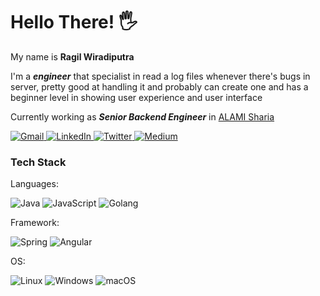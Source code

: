 # Hello There! :raised_hand_with_fingers_splayed:
My name is **Ragil Wiradiputra**

I'm a <b>*engineer*</b> that specialist in read a log files whenever there's bugs in server, pretty good at handling it and probably can create one and has a beginner level in showing user experience and user interface

Currently working as <b>*Senior Backend Engineer*</b> in <a href="https://alamisharia.co.id/">ALAMI Sharia</a>

<a href="mailto:ragilwira@gmail.com">
    <img src="https://img.shields.io/badge/Gmail-D14836?style=for-the-badge&logo=gmail&logoColor=white" alt="Gmail">
</a>
<a href="https://www.linkedin.com/in/ragil-wiradiputra">
    <img src="https://img.shields.io/badge/LinkedIn-0077B5?style=for-the-badge&logo=linkedin&logoColor=white" alt="LinkedIn">
</a>
<a href="https://twitter.com/@ragilwira">
  <img src="https://img.shields.io/badge/Twitter-1DA1F2?style=for-the-badge&logo=twitter&logoColor=white" alt="Twitter">
</a>
<a href="https://medium.com/@ragilwira">
    <img src="https://img.shields.io/badge/Medium-black?style=for-the-badge&logo=medium&logoColor=white" alt="Medium">
</a>

### Tech Stack
Languages:

![Java](https://img.shields.io/badge/java-000000.svg?style=for-the-badge&logo=openjdk&logoColor=white)
![JavaScript](https://img.shields.io/badge/javascript-000000.svg?style=for-the-badge&logo=javascript&logoColor=white)
![Golang](https://img.shields.io/badge/go-000000.svg?style=for-the-badge&logo=go&logoColor=white)

Framework:

![Spring](https://img.shields.io/badge/spring-%236DB33F.svg?style=for-the-badge&logo=spring&logoColor=white)
![Angular](https://img.shields.io/badge/angular-%23DD0031.svg?style=for-the-badge&logo=angular&logoColor=white)

OS:

![Linux](https://img.shields.io/badge/linux-black?style=for-the-badge&logo=Linux)
![Windows](https://img.shields.io/badge/Windows-black?style=for-the-badge&logo=Windows)
![macOS](https://img.shields.io/badge/mac%20os-000000?style=for-the-badge&logo=macos&logoColor=F0F0F0)
